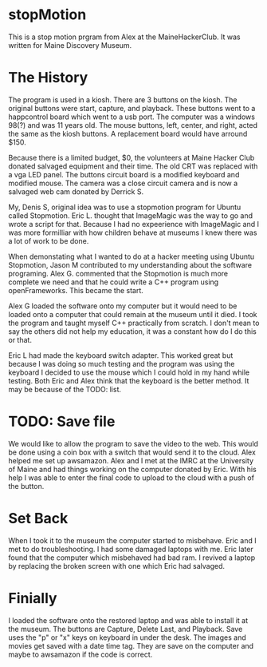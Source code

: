 stopMotion
==========

This is a stop motion prgram from Alex at the MaineHackerClub. It was written for Maine Discovery Museum.

The History
===========

The program is used in a kiosh. There are 3 buttons on the kiosh. The original buttons were start, capture, and playback. These buttons went to a happcontrol board which went to a usb port. The computer was a windows 98(?) and was 11 years old.  The mouse buttons, left, center, and right, acted the same as the kiosh buttons. A replacement board would have 
arround $150. 

Because there is a limited budget, $0, the volunteers at Maine Hacker Club donated salvaged equipment and their time. The old CRT was replaced with a vga LED panel. The buttons circuit board is a modified keyboard and modified mouse. The camera was a close circuit camera and is now a salvaged web cam donated by Derrick S.

My, Denis S, original idea was to use a stopmotion program for Ubuntu called Stopmotion.  Eric L. thought that ImageMagic was the way to go and wrote a script for that. Because I had no expeerience with ImageMagic and I was more formilliar with how children behave at museums I knew there was a lot of work to be done.  

When demonstating what I wanted to do at a hacker meeting using Ubuntu Stopmotion, Jason M contributed to my understanding about the software programing. Alex G. commented that the Stopmotion is much more complete we need and that he could write a C++ program using openFrameworks.  This became the start. 

Alex G loaded the software onto my computer but it would need to be loaded onto a computer that could remain at the museum until it died. I took the program and taught myself C++ practically from scratch. I don't mean to say the others did not help my education, it was a constant how do I do this or that.

Eric L had made the keyboard switch adapter. This worked great but because I was doing so much testing and the program was using the keyboard I decided to use the mouse which I could hold in my hand while testing. Both Eric and Alex think that the keyboard is the better method. It may be because of the TODO: list.

TODO: Save file
===============
We would like to allow the program to save the video to the web.  This would be done using a coin box with a switch that would send it to the cloud. Alex helped me set up awsamazon. Alex and I met at the IMRC at the University of Maine and had things working on the computer donated by Eric. With his help I was able to enter the final code to upload to the cloud with a push of the button.

Set Back
========

When I took it to the museum the computer started to misbehave. Eric and I met to do troubleshooting. I had some damaged laptops with me. Eric later found that the computer which misbehaved had bad ram. I revived a laptop by replacing the broken screen with one which Eric had salvaged.

Finially
========

I loaded the software onto the restored laptop and was able to install it at the museum.  The buttons are Capture, Delete Last, and Playback.  Save uses the "p" or "x" keys on keyboard in under the desk. The images and movies get saved with a date time tag. They are save on the computer and maybe to awsamazon if the code is correct.





